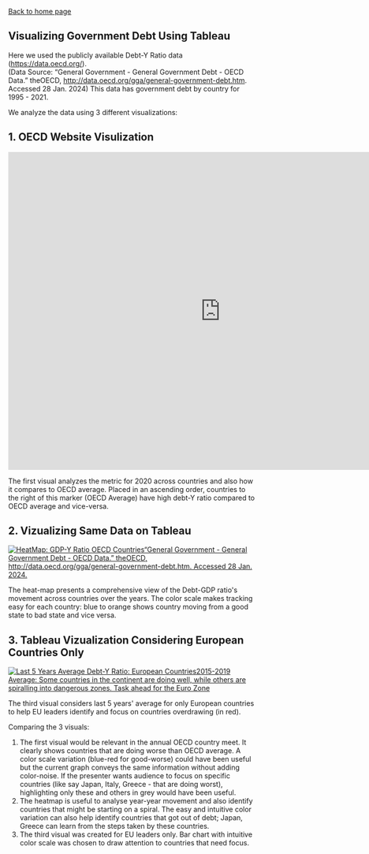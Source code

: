 
[Back to home page](/README.md)

## Visualizing Government Debt Using Tableau

Here we used the publicly available Debt-Y Ratio data (https://data.oecd.org/).  
(Data Source: “General Government - General Government Debt - OECD Data.” theOECD, http://data.oecd.org/gga/general-government-debt.htm. Accessed 28 Jan. 2024) 
This data has government debt by country for 1995 - 2021.

We analyze the data using 3 different visualizations:

## 1. OECD Website Visulization
<iframe src="https://data.oecd.org/chart/7klH" width="860" height="645" style="border: 0" mozallowfullscreen="true" webkitallowfullscreen="true" allowfullscreen="true"><a href="https://data.oecd.org/chart/7klH" target="_blank">OECD Chart: General government debt, Total, % of GDP, Annual, 2020</a></iframe>


The first visual analyzes the metric for 2020 across countries and also how it compares to OECD average. Placed in an ascending order, countries to the right of this marker (OECD Average) have high debt-Y ratio compared to OECD average and vice-versa.


## 2. Vizualizing Same Data on Tableau
<div class='tableauPlaceholder' id='viz1706492282954' style='position: relative'><noscript><a href='#'><img alt='HeatMap: GDP-Y Ratio OECD Countries“General Government - General Government Debt - OECD Data.” theOECD, http:&#47;&#47;data.oecd.org&#47;gga&#47;general-government-debt.htm. Accessed 28 Jan. 2024.  ' src='https:&#47;&#47;public.tableau.com&#47;static&#47;images&#47;TB&#47;TB_wkb&#47;HeatMapGDP-YRatioOECD&#47;1_rss.png' style='border: none' /></a></noscript><object class='tableauViz'  style='display:none;'><param name='host_url' value='https%3A%2F%2Fpublic.tableau.com%2F' /> <param name='embed_code_version' value='3' /> <param name='site_root' value='' /><param name='name' value='TB_wkb&#47;HeatMapGDP-YRatioOECD' /><param name='tabs' value='no' /><param name='toolbar' value='yes' /><param name='static_image' value='https:&#47;&#47;public.tableau.com&#47;static&#47;images&#47;TB&#47;TB_wkb&#47;HeatMapGDP-YRatioOECD&#47;1.png' /> <param name='animate_transition' value='yes' /><param name='display_static_image' value='yes' /><param name='display_spinner' value='yes' /><param name='display_overlay' value='yes' /><param name='display_count' value='yes' /><param name='language' value='en-US' /></object></div>

<script type='text/javascript'>  
  var divElement = document.getElementById('viz1706492282954');  
  var vizElement = divElement.getElementsByTagName('object')[0]; 
  vizElement.style.width='100%';vizElement.style.height=(divElement.offsetWidth*0.75)+'px'; 
  var scriptElement = document.createElement('script'); 
  scriptElement.src = 'https://public.tableau.com/javascripts/api/viz_v1.js'; 
  vizElement.parentNode.insertBefore(scriptElement, vizElement);
</script>


The heat-map presents a comprehensive view of the Debt-GDP ratio's movement across countries over the years. The color scale makes tracking easy for each country: blue to orange shows country moving from a good state to bad state and vice versa.
 
## 3. Tableau Vizualization Considering European Countries Only
<div class='tableauPlaceholder' id='viz1706492216762' style='position: relative'><noscript><a href='#'><img alt='Last 5 Years Average Debt-Y Ratio: European Countries2015-2019 Average: Some countries in the continent are doing well, while others are spiralling into dangerous zones. Task ahead for the Euro Zone ' src='https:&#47;&#47;public.tableau.com&#47;static&#47;images&#47;TB&#47;TB_wkb_part3&#47;Part32&#47;1_rss.png' style='border: none' /></a></noscript><object class='tableauViz'  style='display:none;'><param name='host_url' value='https%3A%2F%2Fpublic.tableau.com%2F' /> <param name='embed_code_version' value='3' /> <param name='site_root' value='' /><param name='name' value='TB_wkb_part3&#47;Part32' /><param name='tabs' value='no' /><param name='toolbar' value='yes' /><param name='static_image' value='https:&#47;&#47;public.tableau.com&#47;static&#47;images&#47;TB&#47;TB_wkb_part3&#47;Part32&#47;1.png' /> <param name='animate_transition' value='yes' /><param name='display_static_image' value='yes' /><param name='display_spinner' value='yes' /><param name='display_overlay' value='yes' /><param name='display_count' value='yes' /><param name='language' value='en-US' /><param name='filter' value='publish=yes' /></object></div>                
<script type='text/javascript'>
  var divElement = document.getElementById('viz1706492216762');
  var vizElement = divElement.getElementsByTagName('object')[0];
  vizElement.style.width='100%';vizElement.style.height=(divElement.offsetWidth*0.75)+'px';
  var scriptElement = document.createElement('script');  
  scriptElement.src = 'https://public.tableau.com/javascripts/api/viz_v1.js'; 
  vizElement.parentNode.insertBefore(scriptElement, vizElement); 
</script>


The third visual considers last 5 years' average for only European countries to help EU leaders identify and focus on countries overdrawing (in red).

Comparing the 3 visuals:
1. The first visual would be relevant in the annual OECD country meet. It clearly shows countries that are doing worse than OECD average. A color scale variation (blue-red for good-worse) could have been useful but the current graph conveys the same information without adding color-noise. If the presenter wants audience to focus on specific countries (like say Japan, Italy, Greece - that are doing worst), highlighting only these and others in grey would have been useful.
2. The heatmap is useful to analyse year-year movement and also identify countries that might be starting on a spiral. The easy and intuitive color variation can also help identify countries that got out of debt; Japan, Greece can learn from the steps taken by these countries.
3. The third visual was created for EU leaders only. Bar chart with intuitive color scale was chosen to draw attention to countries that need focus.
